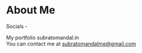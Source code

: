 # About Me 

Socials -<br>

My portfolio subratomandal.in    <br>
You can contact me at subratomandalme@gmail.com <br>
<br />
